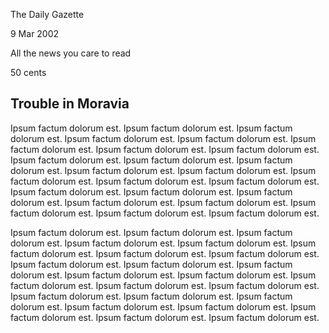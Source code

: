 The Daily Gazette

9 Mar 2002

All the news you care to read

50 cents

Trouble in Moravia
------------------

Ipsum factum dolorum est. Ipsum factum dolorum est. Ipsum factum dolorum
est. Ipsum factum dolorum est. Ipsum factum dolorum est. Ipsum factum
dolorum est. Ipsum factum dolorum est. Ipsum factum dolorum est. Ipsum
factum dolorum est. Ipsum factum dolorum est. Ipsum factum dolorum est.
Ipsum factum dolorum est. Ipsum factum dolorum est. Ipsum factum dolorum
est. Ipsum factum dolorum est. Ipsum factum dolorum est. Ipsum factum
dolorum est. Ipsum factum dolorum est. Ipsum factum dolorum est. Ipsum
factum dolorum est. Ipsum factum dolorum est. Ipsum factum dolorum est.
Ipsum factum dolorum est. Ipsum factum dolorum est.

Ipsum factum dolorum est. Ipsum factum dolorum est. Ipsum factum dolorum
est. Ipsum factum dolorum est. Ipsum factum dolorum est. Ipsum factum
dolorum est. Ipsum factum dolorum est. Ipsum factum dolorum est. Ipsum
factum dolorum est. Ipsum factum dolorum est. Ipsum factum dolorum est.
Ipsum factum dolorum est. Ipsum factum dolorum est. Ipsum factum dolorum
est. Ipsum factum dolorum est. Ipsum factum dolorum est. Ipsum factum
dolorum est. Ipsum factum dolorum est. Ipsum factum dolorum est. Ipsum
factum dolorum est. Ipsum factum dolorum est. Ipsum factum dolorum est.
Ipsum factum dolorum est. Ipsum factum dolorum est.
